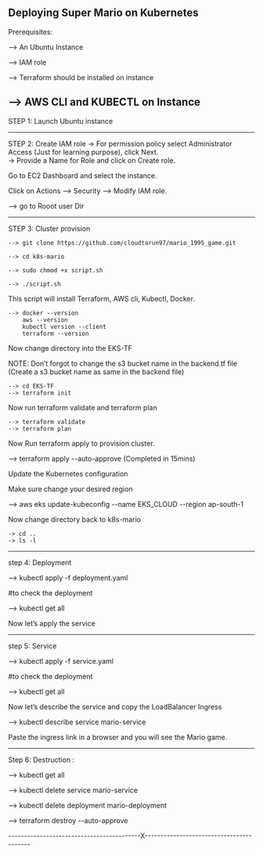 Deploying Super Mario on Kubernetes
--------------------------------------------------


Prerequisites:

--> An Ubuntu Instance

--> IAM role

--> Terraform should be installed on instance

-->  AWS CLI and KUBECTL on Instance
-----------------------------------

STEP 1: Launch Ubuntu instance

-----------------------------------

STEP 2: Create IAM role
	 	-> For permission policy select Administrator Access (Just for learning purpose), click Next.	
		-> Provide a Name for Role and click on Create role.


Go to EC2 Dashboard and select the instance.

Click on Actions --> Security --> Modify IAM role.

--> go to Rooot user Dir

-----------------------------------

STEP 3: Cluster provision

	--> git clone https://github.com/cloudtarun97/mario_1995_game.git

	--> cd k8s-mario

	--> sudo chmod +x script.sh

	--> ./script.sh

This script will install Terraform, AWS cli, Kubectl, Docker.
	
	--> docker --version
	    aws --version
	    kubectl version --client
	    terraform --version

Now change directory into the EKS-TF


NOTE: Don’t forgot to change the s3 bucket name in the backend.tf file (Create a s3 bucket name as same in the backend file)

	--> cd EKS-TF
	--> terraform init

Now run terraform validate and terraform plan

	--> terraform validate
	--> terraform plan

Now Run terraform apply to provision cluster.

--> terraform apply --auto-approve
	(Completed in 15mins)

Update the Kubernetes configuration

Make sure change your desired region

--> aws eks update-kubeconfig --name EKS_CLOUD --region ap-south-1

Now change directory back to k8s-mario

	-> cd ..
	-> ls -l 

-----------------------------------

step 4: Deployment

--> kubectl apply -f deployment.yaml

#to check the deployment 

--> kubectl get all

Now let’s apply the service


-----------------------------------

step 5: Service

--> kubectl apply -f service.yaml

#to check the deployment 

--> kubectl get all

Now let’s describe the service and copy the LoadBalancer Ingress

--> kubectl describe service mario-service


Paste the ingress link in a browser and you will see the Mario game.

-----------------------------------

Step 6: Destruction :

--> kubectl get all

--> kubectl delete service mario-service

--> kubectl delete deployment mario-deployment

--> terraform destroy --auto-approve




------------------------------------------X-----------------------------------------




